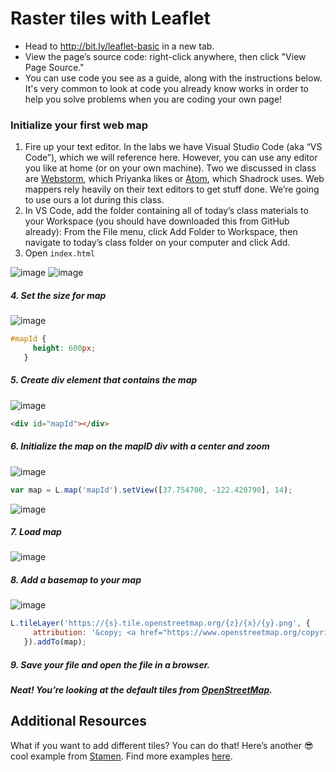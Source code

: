# Raster tiles with Leaflet

- Head to http://bit.ly/leaflet-basic in a new tab.
- View the page’s source code: right-click anywhere, then click "View Page Source."
- You can use code you see as a guide, along with the instructions below. It's very common to look at code you already know works in order to help you solve problems when you are coding your own page!

### Initialize your first web map
1. Fire up your text editor. In the labs we have Visual Studio Code (aka “VS Code”), which we will reference here. However, you can use any editor you like at home (or on your own machine). Two we discussed in class are [Webstorm](https://www.jetbrains.com/webstorm/), which Priyanka likes or [Atom](https://atom.io/), which Shadrock uses. Web mappers rely heavily on their text editors to get stuff done. We’re going to use ours a lot during this class.
2. In VS Code, add the folder containing all of today’s class materials to your Workspace (you should have downloaded this from GitHub already): From the File menu, click Add Folder to Workspace, then navigate to today’s class folder on your computer and click Add.
3. Open `index.html`

![image](images/slide53.png)
![image](images/slide55.png)

##### 4. Set the size for map
![image](images/slide56.png)

```css
#mapId {
     height: 600px;
   }
 ```

##### 5. Create div element that contains the map
![image](images/slide57.png)
```html
<div id="mapId"></div>
```

##### 6. Initialize the map on the _mapID_ div with a center and zoom
![image](images/slide58.png)
```js
var map = L.map('mapId').setView([37.754700, -122.420790], 14);
```
![image](images/slide60.png)
##### 7. Load map
![image](images/slide61.png)
##### 8. Add a basemap to your map
![image](images/slide62.png)
``` js
L.tileLayer('https://{s}.tile.openstreetmap.org/{z}/{x}/{y}.png', {
     attribution: '&copy; <a href="https://www.openstreetmap.org/copyright">OpenStreetMap</a> contributors'
   }).addTo(map);
```

##### 9. Save your file and open the file in a browser.

##### Neat! You’re looking at the default tiles from [OpenStreetMap](https://www.openstreetmap.org/#map=5/38.007/-95.844).

## Additional Resources
What if you want to add different tiles? You can do that! Here’s another 😎 cool example from [Stamen](https://stamen.com/). Find more examples [here](https://leaflet-extras.github.io/leaflet-providers/preview/).
